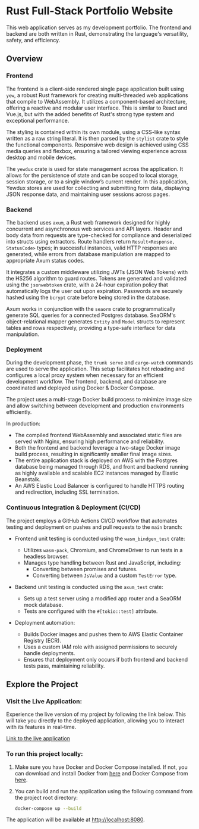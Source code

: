 # Rust Full-Stack Portfolio Website 

This web application serves as my development portfolio. The frontend and backend are both written in Rust, demonstrating the language's versatility, safety, and efficiency.

## Overview

### Frontend

The frontend is a client-side rendered single page application built using `yew`, a robust Rust framework for creating multi-threaded web applications that compile to WebAssembly. It utilizes a component-based architecture, offering a reactive and modular user interface. This is similar to React and Vue.js, but with the added benefits of Rust's strong type system and exceptional performance.

The styling is contained within its own module, using a CSS-like syntax written as a raw string literal. It is then parsed by the `stylist` crate to style the functional components. Responsive web design is achieved using CSS media queries and flexbox, ensuring a tailored viewing experience across desktop and mobile devices.

The `yewdux` crate is used for state management across the application. It allows for the persistence of state and can be scoped to local storage, session storage, or to a single window’s current render. In this application, Yewdux stores are used for collecting and submitting form data, displaying JSON response data, and maintaining user sessions across pages.

### Backend

The backend uses `axum`, a Rust web framework designed for highly concurrent and asynchronous web services and API layers. Header and body data from requests are type-checked for compliance and deserialized into structs using extractors. Route handlers return `Result<Response, StatusCode>` types; in successful instances, valid HTTP responses are generated, while errors from database manipulation are mapped to appropriate Axum status codes.

It integrates a custom middleware utilizing JWTs (JSON Web Tokens) with the HS256 algorithm to guard routes. Tokens are generated and validated using the `jsonwebtoken` crate, with a 24-hour expiration policy that automatically logs the user out upon expiration. Passwords are securely hashed using the `bcrypt` crate before being stored in the database.

Axum works in conjunction with the `seaorm` crate to programmatically generate SQL queries for a connected Postgres database. SeaORM's object-relational mapper generates `Entity` and `Model` structs to represent tables and rows respectively, providing a type-safe interface for data manipulation.

### Deployment

During the development phase, the `trunk serve` and `cargo-watch` commands are used to serve the application. This setup facilitates hot reloading and configures a local proxy system when necessary for an efficient development workflow. The frontend, backend, and database are coordinated and deployed using Docker & Docker Compose.

The project uses a multi-stage Docker build process to minimize image size and allow switching between development and production environments efficiently.

In production:

- The compiled frontend WebAssembly and associated static files are served with Nginx, ensuring high performance and reliability.
- Both the frontend and backend leverage a two-stage Docker image build process, resulting in significantly smaller final image sizes.
- The entire application stack is deployed on AWS with the Postgres database being managed through RDS, and front and backend running as highly available and scalable EC2 instances managed by Elastic Beanstalk.
- An AWS Elastic Load Balancer is configured to handle HTTPS routing and redirection, including SSL termination.

### Continuous Integration & Deployment (CI/CD)

The project employs a GitHub Actions CI/CD workflow that automates testing and deployment on pushes and pull requests to the `main` branch:

- Frontend unit testing is conducted using the `wasm_bindgen_test` crate:

  - Utilizes `wasm-pack`, Chromium, and ChromeDriver to run tests in a headless browser.
  - Manages type handling between Rust and JavaScript, including:
    - Converting between promises and futures.
    - Converting between `JsValue` and a custom `TestError` type.

- Backend unit testing is conducted using the `axum_test` crate:

  - Sets up a test server using a modified app router and a SeaORM mock database.
  - Tests are configured with the `#[tokio::test]` attribute.

- Deployment automation:

  - Builds Docker images and pushes them to AWS Elastic Container Registry (ECR).
  - Uses a custom IAM role with assigned permissions to securely handle deployments.
  - Ensures that deployment only occurs if both frontend and backend tests pass, maintaining reliability.

## Explore the Project

### Visit the Live Application:

Experience the live version of my project by following the link below. This will take you directly to the deployed application, allowing you to interact with its features in real-time.

[Link to the live application](http://xaviergriffith.com/)

### To run this project locally:

1. Make sure you have Docker and Docker Compose installed. If not, you can download and install Docker from [here](https://docs.docker.com/get-docker/) and Docker Compose from [here](https://docs.docker.com/compose/install/).

2. You can build and run the application using the following command from the project root directory:

   ```zsh
   docker-compose up --build
   ```

The application will be available at [http://localhost:8080](http://localhost:8080).

